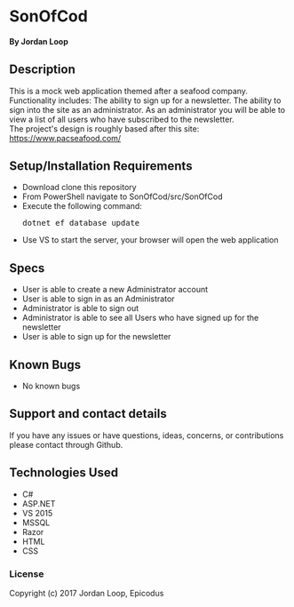# SonOfCod

#### **By Jordan Loop**

## Description

This is a mock web application themed after a seafood company. Functionality includes: The ability to sign  up for a newsletter. The ability to sign into the site as an administrator. As an administrator you will be able to view a list of all users who have subscribed to the newsletter.<br>
The project's design is roughly based after this site: https://www.pacseafood.com/

## Setup/Installation Requirements

* Download clone this repository
* From PowerShell navigate to SonOfCod/src/SonOfCod
* Execute the following command:
    <pre>dotnet ef database update</pre>
* Use VS to start the server, your browser will open the web application

## Specs

* User is able to create a new Administrator account
* User is able to sign in as an Administrator
* Administrator is able to sign out
* Administrator is able to see all Users who have signed up for the newsletter
* User is able to sign up for the newsletter

## Known Bugs

* No known bugs

## Support and contact details

If you have any issues or have questions, ideas, concerns, or contributions please contact through Github.

## Technologies Used

* C#
* ASP.NET
* VS 2015
* MSSQL
* Razor
* HTML
* CSS

### License
Copyright (c) 2017 Jordan Loop, Epicodus
